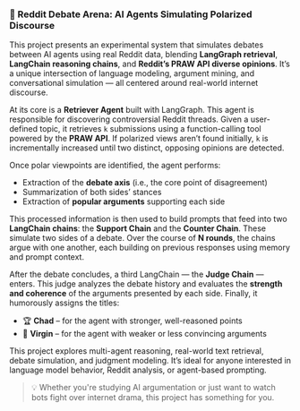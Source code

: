 ### 🧠 Reddit Debate Arena: AI Agents Simulating Polarized Discourse

This project presents an experimental system that simulates debates between AI agents using real Reddit data, blending **LangGraph retrieval**, **LangChain reasoning chains**, and **Reddit’s PRAW API diverse opinions**. It’s a unique intersection of language modeling, argument mining, and conversational simulation — all centered around real-world internet discourse.

At its core is a **Retriever Agent** built with LangGraph. This agent is responsible for discovering controversial Reddit threads. Given a user-defined topic, it retrieves `k` submissions using a function-calling tool powered by the **PRAW API**. If polarized views aren’t found initially, `k` is incrementally increased until two distinct, opposing opinions are detected.

Once polar viewpoints are identified, the agent performs:
- Extraction of the **debate axis** (i.e., the core point of disagreement)
- Summarization of both sides’ stances
- Extraction of **popular arguments** supporting each side

This processed information is then used to build prompts that feed into two **LangChain chains**: the **Support Chain** and the **Counter Chain**. These simulate two sides of a debate. Over the course of **N rounds**, the chains argue with one another, each building on previous responses using memory and prompt context.

After the debate concludes, a third LangChain — the **Judge Chain** — enters. This judge analyzes the debate history and evaluates the **strength and coherence** of the arguments presented by each side. Finally, it humorously assigns the titles:
- 🏆 **Chad** – for the agent with stronger, well-reasoned points
- 🥀 **Virgin** – for the agent with weaker or less convincing arguments

This project explores multi-agent reasoning, real-world text retrieval, debate simulation, and judgment modeling. It’s ideal for anyone interested in language model behavior, Reddit analysis, or agent-based prompting.

> 💡 Whether you're studying AI argumentation or just want to watch bots fight over internet drama, this project has something for you.
